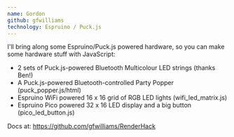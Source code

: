 ```yaml
---
name: Gordon
github: gfwilliams
technology: Espruino / Puck.js
---
```


I'll bring along some Espruino/Puck.js powered hardware, so you can make some hardware stuff with JavaScript:

* 2 sets of Puck.js-powered Bluetooth Multicolour LED strings (thanks Ben!)
* A Puck.js-powered Bluetooth-controlled Party Popper (puck_popper.js/html)
* Espruino WiFi powered 16 x 16 grid of RGB LED lights (wifi_led_matrix.js)
* Espruino Pico powered 32 x 16 LED display and a big button (pico_led_button.js)

Docs at: https://github.com/gfwilliams/RenderHack
